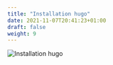 ```yaml
---
title: "Installation hugo"
date: 2021-11-07T20:41:23+01:00
draft: false
weight: 9
---
```

![Installation hugo](/images/instalacion_hugo.png) 

